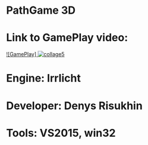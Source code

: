 # PathGame 3D
# Link to GamePlay video:
[![GamePlay] ![collage5](https://user-images.githubusercontent.com/38033580/38811579-9029232e-4192-11e8-80a4-35a1d4ec9fbf.jpg)
](http://www.youtube.com/embed/01cZ_v6islo)

# Engine: Irrlicht 
# Developer: Denys Risukhin
# Tools: VS2015, win32
